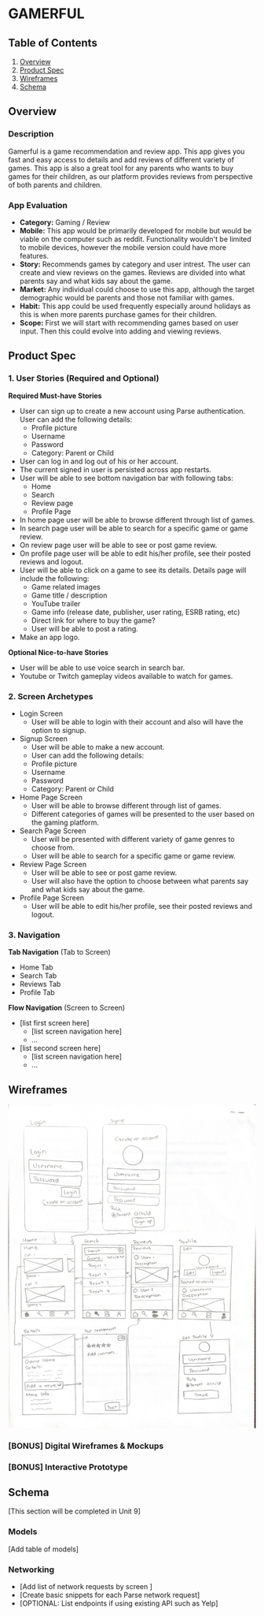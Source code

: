 # GAMERFUL

## Table of Contents
1. [Overview](#Overview)
1. [Product Spec](#Product-Spec)
1. [Wireframes](#Wireframes)
2. [Schema](#Schema)

## Overview
### Description

Gamerful is a game recommendation and review app. This app gives you fast and easy access to details and add reviews of different variety of games. This app is also a great tool for any parents who wants to buy games for their children, as our platform provides reviews from perspective of both parents and children.

### App Evaluation
- **Category:** Gaming / Review
- **Mobile:** This app would be primarily developed for mobile but would be viable on the computer such as reddit. Functionality wouldn't be limited to mobile devices, however the mobile version could have more features.
- **Story:** Recommends games by category and user intrest. The user can create and view reviews on the games. Reviews are divided into what parents say and what kids say about the game.
- **Market:** Any individual could choose to use this app, although the target demographic would be parents and those not familiar with games.
- **Habit:** This app could be used frequently especially around holidays as this is when more parents purchase games for their children.
- **Scope:** First we will start with recommending games based on user input. Then this could evolve into adding and viewing reviews.

## Product Spec

### 1. User Stories (Required and Optional)

**Required Must-have Stories**

 * User can sign up to create a new account using Parse authentication. User can add the following details:
   + Profile picture
   + Username
   + Password
   + Category: Parent or Child
 * User can log in and log out of his or her account.
 * The current signed in user is persisted across app restarts.
 * User will be able to see bottom navigation bar with following tabs:
   + Home
   + Search
   + Review page
   + Profile Page
 * In home page user will be able to browse different through list of games.
 * In search page user will be able to search for a specific game or game review.
 * On review page user will be able to see or post game review.
 * On profile page user will be able to edit his/her profile, see their posted reviews and logout.
 * User will be able to click on a game to see its details. Details page will include the following:
   + Game related images
   + Game title / description
   + YouTube trailer
   + Game info (release date, publisher, user rating, ESRB rating, etc)
   + Direct link for where to buy the game?
   + User will be able to post a rating.
 * Make an app logo.


**Optional Nice-to-have Stories**

* User will be able to use voice search in search bar.
* Youtube or Twitch gameplay videos available to watch for games.

### 2. Screen Archetypes

* Login Screen
   * User will be able to login with their account and also will have the option to signup.
* Signup Screen
   * User will be able to make a new account.
   * User can add the following details:
   + Profile picture
   + Username
   + Password
   + Category: Parent or Child
* Home Page Screen
   * User will be able to browse different through list of games.
   * Different categories of games will be presented to the user based on the gaming platform.
* Search Page Screen
   * User will be presented with different variety of game genres to choose from.
   * User will be able to search for a specific game or game review.
* Review Page Screen
   * User will be able to see or post game review.
   * User will also have the option to choose between what parents say and what kids say about the game.
* Profile Page Screen
   * User will be able to edit his/her profile, see their posted reviews and logout.   

### 3. Navigation

**Tab Navigation** (Tab to Screen)

* Home Tab
* Search Tab
* Reviews Tab
* Profile Tab

**Flow Navigation** (Screen to Screen)

* [list first screen here]
   * [list screen navigation here]
   * ...
* [list second screen here]
   * [list screen navigation here]
   * ...

## Wireframes
<img src="https://github.com/CS388-Group-Project-App/Gamerful/blob/master/Wireframe.jpg" width=600>

### [BONUS] Digital Wireframes & Mockups

### [BONUS] Interactive Prototype

## Schema 
[This section will be completed in Unit 9]
### Models
[Add table of models]
### Networking
- [Add list of network requests by screen ]
- [Create basic snippets for each Parse network request]
- [OPTIONAL: List endpoints if using existing API such as Yelp]
